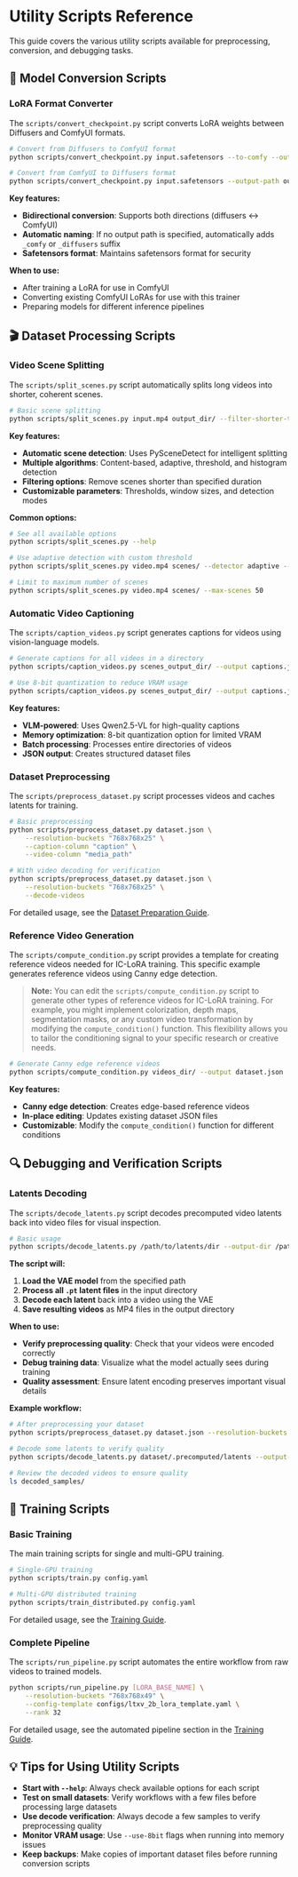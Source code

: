 # Utility Scripts Reference

This guide covers the various utility scripts available for preprocessing, conversion, and debugging tasks.

## 🔄 Model Conversion Scripts

### LoRA Format Converter

The `scripts/convert_checkpoint.py` script converts LoRA weights between Diffusers and ComfyUI formats.

```bash
# Convert from Diffusers to ComfyUI format
python scripts/convert_checkpoint.py input.safetensors --to-comfy --output-path output.safetensors

# Convert from ComfyUI to Diffusers format
python scripts/convert_checkpoint.py input.safetensors --output-path output.safetensors
```

**Key features:**
- **Bidirectional conversion**: Supports both directions (diffusers ↔ ComfyUI)
- **Automatic naming**: If no output path is specified, automatically adds `_comfy` or `_diffusers` suffix
- **Safetensors format**: Maintains safetensors format for security

**When to use:**
- After training a LoRA for use in ComfyUI
- Converting existing ComfyUI LoRAs for use with this trainer
- Preparing models for different inference pipelines

## 🎬 Dataset Processing Scripts

### Video Scene Splitting

The `scripts/split_scenes.py` script automatically splits long videos into shorter, coherent scenes.

```bash
# Basic scene splitting
python scripts/split_scenes.py input.mp4 output_dir/ --filter-shorter-than 5s
```

**Key features:**
- **Automatic scene detection**: Uses PySceneDetect for intelligent splitting
- **Multiple algorithms**: Content-based, adaptive, threshold, and histogram detection
- **Filtering options**: Remove scenes shorter than specified duration
- **Customizable parameters**: Thresholds, window sizes, and detection modes

**Common options:**
```bash
# See all available options
python scripts/split_scenes.py --help

# Use adaptive detection with custom threshold
python scripts/split_scenes.py video.mp4 scenes/ --detector adaptive --threshold 30.0

# Limit to maximum number of scenes
python scripts/split_scenes.py video.mp4 scenes/ --max-scenes 50
```

### Automatic Video Captioning

The `scripts/caption_videos.py` script generates captions for videos using vision-language models.

```bash
# Generate captions for all videos in a directory
python scripts/caption_videos.py scenes_output_dir/ --output captions.json

# Use 8-bit quantization to reduce VRAM usage
python scripts/caption_videos.py scenes_output_dir/ --output captions.json --use-8bit
```

**Key features:**
- **VLM-powered**: Uses Qwen2.5-VL for high-quality captions
- **Memory optimization**: 8-bit quantization option for limited VRAM
- **Batch processing**: Processes entire directories of videos
- **JSON output**: Creates structured dataset files

### Dataset Preprocessing

The `scripts/preprocess_dataset.py` script processes videos and caches latents for training.

```bash
# Basic preprocessing
python scripts/preprocess_dataset.py dataset.json \
    --resolution-buckets "768x768x25" \
    --caption-column "caption" \
    --video-column "media_path"

# With video decoding for verification
python scripts/preprocess_dataset.py dataset.json \
    --resolution-buckets "768x768x25" \
    --decode-videos
```

For detailed usage, see the [Dataset Preparation Guide](dataset-preparation.md).

### Reference Video Generation

The `scripts/compute_condition.py` script provides a template for creating reference videos needed for IC-LoRA training.
This specific example generates reference videos using Canny edge detection.

> **Note:** You can edit the `scripts/compute_condition.py` script to generate other types of reference videos for IC-LoRA training.
> For example, you might implement colorization, depth maps, segmentation masks, or any custom video transformation by modifying the `compute_condition()` function.
> This flexibility allows you to tailor the conditioning signal to your specific research or creative needs.

```bash
# Generate Canny edge reference videos
python scripts/compute_condition.py videos_dir/ --output dataset.json
```

**Key features:**
- **Canny edge detection**: Creates edge-based reference videos
- **In-place editing**: Updates existing dataset JSON files
- **Customizable**: Modify the `compute_condition()` function for different conditions

## 🔍 Debugging and Verification Scripts

### Latents Decoding

The `scripts/decode_latents.py` script decodes precomputed video latents back into video files for visual inspection.

```bash
# Basic usage
python scripts/decode_latents.py /path/to/latents/dir --output-dir /path/to/output
```

**The script will:**
1. **Load the VAE model** from the specified path
2. **Process all `.pt` latent files** in the input directory
3. **Decode each latent** back into a video using the VAE
4. **Save resulting videos** as MP4 files in the output directory

**When to use:**
- **Verify preprocessing quality**: Check that your videos were encoded correctly
- **Debug training data**: Visualize what the model actually sees during training
- **Quality assessment**: Ensure latent encoding preserves important visual details

**Example workflow:**
```bash
# After preprocessing your dataset
python scripts/preprocess_dataset.py dataset.json --resolution-buckets "768x768x25"

# Decode some latents to verify quality
python scripts/decode_latents.py dataset/.precomputed/latents --output-dir decoded_samples

# Review the decoded videos to ensure quality
ls decoded_samples/
```

## 🚀 Training Scripts

### Basic Training

The main training scripts for single and multi-GPU training.

```bash
# Single-GPU training
python scripts/train.py config.yaml

# Multi-GPU distributed training
python scripts/train_distributed.py config.yaml
```

For detailed usage, see the [Training Guide](training-guide.md).

### Complete Pipeline

The `scripts/run_pipeline.py` script automates the entire workflow from raw videos to trained models.

```bash
python scripts/run_pipeline.py [LORA_BASE_NAME] \
    --resolution-buckets "768x768x49" \
    --config-template configs/ltxv_2b_lora_template.yaml \
    --rank 32
```

For detailed usage, see the automated pipeline section in the [Training Guide](training-guide.md).

## 💡 Tips for Using Utility Scripts

- **Start with `--help`**: Always check available options for each script
- **Test on small datasets**: Verify workflows with a few files before processing large datasets
- **Use decode verification**: Always decode a few samples to verify preprocessing quality
- **Monitor VRAM usage**: Use `--use-8bit` flags when running into memory issues
- **Keep backups**: Make copies of important dataset files before running conversion scripts
